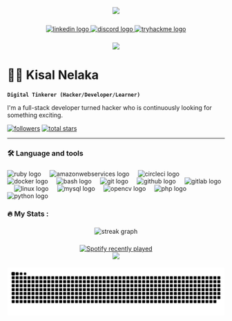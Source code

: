 <div align="center">
  <img height="150" src="https://media.giphy.com/media/Rpl1sod1vCXK0L2SUN/giphy.gif"  />
</div>

###

<div align="center">
  <a href="https://www.linkedin.com/in/kisalnelaka/" target="_blank">
    <img src="https://img.shields.io/static/v1?message=LinkedIn&logo=linkedin&label=&color=0077B5&logoColor=white&labelColor=&style=for-the-badge" height="25" alt="linkedin logo"  />
  </a>
  <a href="https://www.discordapp.com/users/956114323774795816" target="_blank">
    <img src="https://img.shields.io/static/v1?message=Discord&logo=discord&label=&color=7289DA&logoColor=white&labelColor=&style=for-the-badge" height="25" alt="discord logo"  />
  </a>
  <a href="https://tryhackme.com/p/kisalnelaka6" target="_blank">
    <img src="https://img.shields.io/static/v1?message=TryHackMe&logo=tryhackme&label=&color=88cc14&logoColor=white&labelColor=&style=for-the-badge" height="25" alt="tryhackme logo"  />
  </a>
</div>

###

<div align="center">
  <img src="https://visitor-badge.laobi.icu/badge?page_id=kisalnelaka.kisalnelaka&"  />
</div>

###

# 🐱‍💻 Kisal Nelaka

**`Digital Tinkerer (Hacker/Developer/Learner)`**

I'm a full-stack developer turned hacker who is continuously looking for something exciting.

   <p align="left">
      <a href="https://github.com/kisalnelaka?tab=followers">
         <img alt="followers" title="Follow me on Github" src="https://custom-icon-badges.demolab.com/github/followers/kisalnelaka?color=236ad3&labelColor=1155ba&style=for-the-badge&logo=person-add&label=Follow&logoColor=white"/></a>
      <a href="https://github.com/kisalnelaka?tab=repositories&sort=stargazers">
         <img alt="total stars" title="Total stars on GitHub" src="https://custom-icon-badges.demolab.com/github/stars/kisalnelaka?color=55960c&style=for-the-badge&labelColor=488207&logo=star"/></a>
   </p>

---

<h3 align="left">🛠 Language and tools</h3>

###

<div align="left">
  <img src="https://cdn.jsdelivr.net/gh/devicons/devicon/icons/ruby/ruby-plain-wordmark.svg" height="40" alt="ruby logo"  />
  <img width="12" />
  <img src="https://cdn.jsdelivr.net/gh/devicons/devicon/icons/amazonwebservices/amazonwebservices-original.svg" height="40" alt="amazonwebservices logo"  />
  <img width="12" />
  <img src="https://cdn.jsdelivr.net/gh/devicons/devicon/icons/circleci/circleci-plain.svg" height="40" alt="circleci logo"  />
  <img width="12" />
  <img src="https://cdn.jsdelivr.net/gh/devicons/devicon/icons/docker/docker-plain-wordmark.svg" height="40" alt="docker logo"  />
  <img width="12" />
  <img src="https://cdn.jsdelivr.net/gh/devicons/devicon/icons/bash/bash-original.svg" height="40" alt="bash logo"  />
  <img width="12" />
  <img src="https://cdn.jsdelivr.net/gh/devicons/devicon/icons/git/git-original.svg" height="40" alt="git logo"  />
  <img width="12" />
  <img src="https://cdn.jsdelivr.net/gh/devicons/devicon/icons/github/github-original.svg" height="40" alt="github logo"  />
  <img width="12" />
  <img src="https://cdn.jsdelivr.net/gh/devicons/devicon/icons/gitlab/gitlab-original.svg" height="40" alt="gitlab logo"  />
  <img width="12" />
  <img src="https://cdn.jsdelivr.net/gh/devicons/devicon/icons/linux/linux-original.svg" height="40" alt="linux logo"  />
  <img width="12" />
  <img src="https://cdn.jsdelivr.net/gh/devicons/devicon/icons/mysql/mysql-original.svg" height="40" alt="mysql logo"  />
  <img width="12" />
  <img src="https://cdn.jsdelivr.net/gh/devicons/devicon/icons/opencv/opencv-original.svg" height="40" alt="opencv logo"  />
  <img width="12" />
  <img src="https://cdn.jsdelivr.net/gh/devicons/devicon/icons/php/php-original.svg" height="40" alt="php logo"  />
  <img width="12" />
  <img src="https://cdn.jsdelivr.net/gh/devicons/devicon/icons/python/python-original.svg" height="40" alt="python logo"  />
</div>

###

<h3 align="left">🔥   My Stats :</h3>

###

<div align="center">
  <img src="https://streak-stats.demolab.com?user=kisalnelaka&locale=en&mode=daily&theme=dark&hide_border=false&border_radius=5&order=3" height="220" alt="streak graph"  />
</div>

###

<div align="center">
  <a href="https://open.spotify.com/user/jf6cnrnlzyrfj546v4qh0nfkg">
    <img src="https://spotify-recently-played-readme.vercel.app/api?user=jf6cnrnlzyrfj546v4qh0nfkg&count=3" alt="Spotify recently played"  />
  </a>
</div>
  <div align="center">
 <img src="https://spotify-github-profile.vercel.app/api/view.svg?uid=jf6cnrnlzyrfj546v4qh0nfkg&redirect=true][https://spotify-github-profile.vercel.app/api/view.svg?uid=jf6cnrnlzyrfj546v4qh0nfkg&cover_image=true&theme=compact&show_offline=false&background_color=121212&interchange=false)"/>
  </div>


<div align="center">
  <br>
  <img alt="snake eating my contributions" src="https://raw.githubusercontent.com/salesp07/salesp07/output/github-contribution-grid-snake.svg" />
  
  <br/><br/><br/>
</div>

